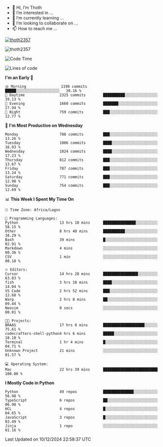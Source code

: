 <!---
thoth2357/thoth2357 is a ✨ special ✨ repository because its `README.md` (this file) appears on your GitHub profile.
You can click the Preview link to take a look at your changes.
--->

- 👋 Hi, I’m Thoth
- 👀 I’m interested in ...
- 🌱 I’m currently learning ...
- 💞️ I’m looking to collaborate on ...
- 📫 How to reach me ...


<p align="left"> <a href="https://github.com/ryo-ma/github-profile-trophy"><img src="https://github-profile-trophy.vercel.app/?username=thoth2357&theme=gruvbox&no-bg=true&no-frame=false&title=MultiLanguage,Commits,Repositories,Stars,Followers,PullRequest,Reviews,Issues" alt="thoth2357" /></a> </p>

<p align="left"> <img src="https://komarev.com/ghpvc/?username=thoth2357&label=Profile%20views&color=0e75b6&style=flat" alt="thoth2357" /> </p>

<!--START_SECTION:waka-->
![Code Time](http://img.shields.io/badge/Code%20Time-3%2C443%20hrs%2016%20mins-blue)

![Lines of code](https://img.shields.io/badge/From%20Hello%20World%20I%27ve%20Written-30.5%20million%20lines%20of%20code-blue)

**I'm an Early 🐤** 

```text
🌞 Morning                1198 commits        █████░░░░░░░░░░░░░░░░░░░░   20.16 % 
🌆 Daytime                2325 commits        ██████████░░░░░░░░░░░░░░░   39.13 % 
🌃 Evening                1660 commits        ███████░░░░░░░░░░░░░░░░░░   27.94 % 
🌙 Night                  759 commits         ███░░░░░░░░░░░░░░░░░░░░░░   12.77 % 
```
📅 **I'm Most Productive on Wednesday** 

```text
Monday                   788 commits         ███░░░░░░░░░░░░░░░░░░░░░░   13.26 % 
Tuesday                  1006 commits        ████░░░░░░░░░░░░░░░░░░░░░   16.93 % 
Wednesday                1024 commits        ████░░░░░░░░░░░░░░░░░░░░░   17.23 % 
Thursday                 812 commits         ███░░░░░░░░░░░░░░░░░░░░░░   13.67 % 
Friday                   787 commits         ███░░░░░░░░░░░░░░░░░░░░░░   13.24 % 
Saturday                 771 commits         ███░░░░░░░░░░░░░░░░░░░░░░   12.98 % 
Sunday                   754 commits         ███░░░░░░░░░░░░░░░░░░░░░░   12.69 % 
```


📊 **This Week I Spent My Time On** 

```text
🕑︎ Time Zone: Africa/Lagos

💬 Programming Languages: 
Python                   13 hrs 10 mins      ███████████████░░░░░░░░░░   58.15 % 
Other                    8 hrs 40 mins       ██████████░░░░░░░░░░░░░░░   38.29 % 
Bash                     39 mins             █░░░░░░░░░░░░░░░░░░░░░░░░   02.91 % 
Markdown                 4 mins              ░░░░░░░░░░░░░░░░░░░░░░░░░   00.36 % 
CSV                      1 min               ░░░░░░░░░░░░░░░░░░░░░░░░░   00.10 % 

🔥 Editors: 
Cursor                   14 hrs 28 mins      ████████████████░░░░░░░░░   63.83 % 
fish                     3 hrs 10 mins       ████░░░░░░░░░░░░░░░░░░░░░   14.04 % 
VS Code                  2 hrs 52 mins       ███░░░░░░░░░░░░░░░░░░░░░░   12.68 % 
Warp                     2 hrs 8 mins        ██░░░░░░░░░░░░░░░░░░░░░░░   09.44 % 
Neovim                   0 secs              ░░░░░░░░░░░░░░░░░░░░░░░░░   00.01 % 

🐱‍💻 Projects: 
BRAAS                    17 hrs 8 mins       ███████████████████░░░░░░   75.61 % 
codecrafters-shell-python4 hrs 6 mins        █████░░░░░░░░░░░░░░░░░░░░   18.10 % 
Terminal                 1 hr 4 mins         █░░░░░░░░░░░░░░░░░░░░░░░░   04.71 % 
Unknown Project          21 mins             ░░░░░░░░░░░░░░░░░░░░░░░░░   01.57 % 

💻 Operating System: 
Mac                      22 hrs 39 mins      █████████████████████████   100.00 % 
```

**I Mostly Code in Python** 

```text
Python                   49 repos            ██████████████░░░░░░░░░░░   56.98 % 
TypeScript               6 repos             ██░░░░░░░░░░░░░░░░░░░░░░░   06.98 % 
HCL                      4 repos             █░░░░░░░░░░░░░░░░░░░░░░░░   04.65 % 
JavaScript               3 repos             █░░░░░░░░░░░░░░░░░░░░░░░░   03.49 % 
Jinja                    1 repo              ░░░░░░░░░░░░░░░░░░░░░░░░░   01.16 % 
```




 Last Updated on 10/12/2024 22:58:37 UTC
<!--END_SECTION:waka-->
<!--![](http://github-profile-summary-cards.vercel.app/api/cards/profile-details?username=thoth2357&theme=2077)

![](http://github-profile-summary-cards.vercel.app/api/cards/stats?username=thoth2357&theme=2077)![](http://github-profile-summary-cards.vercel.app/api/cards/productive-time?username=thoth2357&theme=2077&utcOffset=8) -->
